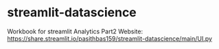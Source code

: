 # streamlit-datascience
Workbook for streamlit Analytics Part2
Website: https://share.streamlit.io/pasithbas159/streamlit-datascience/main/UI.py
